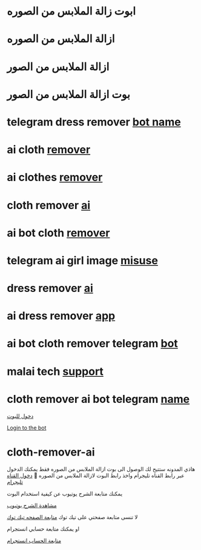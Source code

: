 # ابوت زالة الملابس من الصوره
# ازالة الملابس من الصوره
# ازالة الملابس من الصور 
# بوت ازالة الملابس من الصور
# telegram dress remover [bot name](https://t.me/Driving_uncle_personally)
# ai cloth [remover](https://t.me/Driving_uncle_personally)
# ai clothes [remover](https://t.me/Driving_uncle_personally)
# cloth remover [ai](https://t.me/Driving_uncle_personally)
# ai bot cloth [remover](https://t.me/Driving_uncle_personally)
# telegram ai girl image [misuse](https://t.me/Driving_uncle_personally)
# dress remover [ai](https://t.me/Driving_uncle_personally)
# ai dress remover [app](https://t.me/Driving_uncle_personally)
# ai bot cloth remover telegram [bot](https://t.me/Driving_uncle_personally)
# malai tech [support](https://t.me/Driving_uncle_personally)
# cloth remover ai bot telegram [name](https://t.me/Driving_uncle_personally)

[دخول للبوت](https://t.me/Driving_uncle_personally)

[Login to the bot](https://t.me/Driving_uncle_personally)

# cloth-remover-ai
هاذي المدونه ستتيح لك الوصول الى بوت ازالة الملابس من الصوره فقط يمكنك الدخول عبر رابط القناه تليجرام واخذ رابط البوت لازالة الملابس من الصوره 🔞
[دخول القناه تليجرام](https://t.me/Driving_uncle_personally)

يمكنك متابعة الشرح يوتيوب عن كيفية استخدام البوت

[مشاهدة الشرح يوتيوب](https://youtu.be/vdBwklElcZo)

لا تنسى متابعة صفحتي على تيك توك
[متابعة الصفحه تيك توك](https://www.tiktok.com/@alloush_alyamanl?_t=8XH4ksw51Ji&_r=1)


او يمكنك متابعة حسابي انستجرام

[متابعة الحساب انستجرام](https://www.instagram.com/aloush_aloush711?r=nametag)

